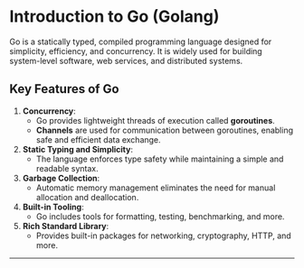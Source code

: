 # Introduction to Go (Golang)

Go is a statically typed, compiled programming language designed for simplicity, efficiency, and concurrency. It is widely used for building system-level software, web services, and distributed systems.

## Key Features of Go

1. **Concurrency**:
   - Go provides lightweight threads of execution called **goroutines**.
   - **Channels** are used for communication between goroutines, enabling safe and efficient data exchange.
2. **Static Typing and Simplicity**:
   - The language enforces type safety while maintaining a simple and readable syntax.
3. **Garbage Collection**:
   - Automatic memory management eliminates the need for manual allocation and deallocation.
4. **Built-in Tooling**:
   - Go includes tools for formatting, testing, benchmarking, and more.
5. **Rich Standard Library**:
   - Provides built-in packages for networking, cryptography, HTTP, and more.

---
